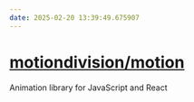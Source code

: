 ```yaml
---
date: 2025-02-20 13:39:49.675907
---
```


# [motiondivision/motion](https://github.com/motiondivision/motion)

Animation library for JavaScript and React